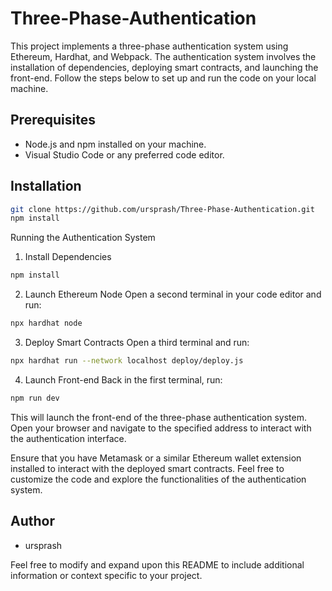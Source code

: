 # Three-Phase-Authentication

This project implements a three-phase authentication system using Ethereum, Hardhat, and Webpack. The authentication system involves the installation of dependencies, deploying smart contracts, and launching the front-end. Follow the steps below to set up and run the code on your local machine.

## Prerequisites

- Node.js and npm installed on your machine.
- Visual Studio Code or any preferred code editor.

## Installation

```bash
git clone https://github.com/ursprash/Three-Phase-Authentication.git
npm install
```
Running the Authentication System
1. Install Dependencies
```bash
npm install
```
2. Launch Ethereum Node
Open a second terminal in your code editor and run:
```bash
npx hardhat node
```
3. Deploy Smart Contracts
Open a third terminal and run:
```bash
npx hardhat run --network localhost deploy/deploy.js
```
4. Launch Front-end
Back in the first terminal, run:
```bash
npm run dev
```
This will launch the front-end of the three-phase authentication system. Open your browser and navigate to the specified address to interact with the authentication interface.

Ensure that you have Metamask or a similar Ethereum wallet extension installed to interact with the deployed smart contracts. Feel free to customize the code and explore the functionalities of the authentication system.
## Author

- ursprash

Feel free to modify and expand upon this README to include additional information or context specific to your project.
